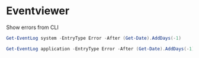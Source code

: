 Eventviewer
===============================================

Show errors from CLI

```Powershell
Get-EventLog system -EntryType Error -After (Get-Date).AddDays(-1)

Get-EventLog application -EntryType Error -After (Get-Date).AddDays(-1)
```

